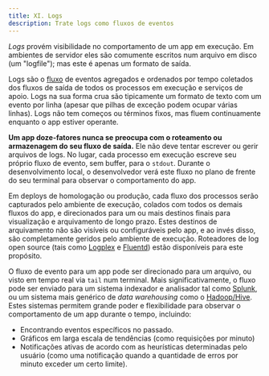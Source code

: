 ```yaml
---
title: XI. Logs
description: Trate logs como fluxos de eventos
---
```

*Logs* provém visibilidade no comportamento de um app em execução. Em ambientes de servidor eles são comumente escritos num arquivo em disco (um "logfile"); mas este é apenas um formato de saída.

Logs são o [fluxo](https://adam.herokuapp.com/past/2011/4/1/logs_are_streams_not_files/) de eventos agregados e ordenados por tempo coletados dos fluxos de saída de todos os processos em execução e serviços de apoio. Logs na sua forma crua são tipicamente um formato de texto com um evento por linha (apesar que pilhas de exceção podem ocupar várias linhas). Logs não tem começos ou términos fixos, mas fluem continuamente enquanto o app estiver operante.

**Um app doze-fatores nunca se preocupa com o roteamento ou armazenagem do seu fluxo de saída.** Ele não deve tentar escrever ou gerir arquivos de logs. No lugar, cada processo em execução escreve seu próprio fluxo de evento, sem buffer, para o `stdout`. Durante o desenvolvimento local, o desenvolvedor verá este fluxo no plano de frente do seu terminal para observar o comportamento do app.

Em deploys de homologação ou produção, cada fluxo dos processos serão capturados pelo ambiente de execução, colados com todos os demais fluxos do app, e direcionados para um ou mais destinos finais para visualização e arquivamento de longo prazo. Estes destinos de arquivamento não são visíveis ou configuráveis pelo app, e ao invés disso, são completamente geridos pelo ambiente de execução. Roteadores de log open source (tais como [Logplex](https://github.com/heroku/logplex) e [Fluentd](https://github.com/fluent/fluentd)) estão disponíveis para este propósito.

O fluxo de evento para um app pode ser direcionado para um arquivo, ou visto em tempo real via `tail` num terminal. Mais significativamente, o fluxo pode ser enviado para um sistema indexador e analisador tal como [Splunk](http://www.splunk.com/), ou um sistema mais genérico de _data warehousing_ como o [Hadoop/Hive](http://hive.apache.org/). Estes sistemas permitem grande poder e flexibilidade para observar o comportamento de um app durante o tempo, incluindo:

* Encontrando eventos específicos no passado.
* Gráficos em larga escala de tendências (como requisições por minuto)
* Notificações ativas de acordo com as heurísticas determinadas pelo usuário (como uma notificação quando a quantidade de erros por minuto exceder um certo limite).
